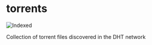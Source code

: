 torrents 
========
![Indexed](https://img.shields.io/badge/indexed-5086-blue)

Collection of torrent files discovered in the DHT network
